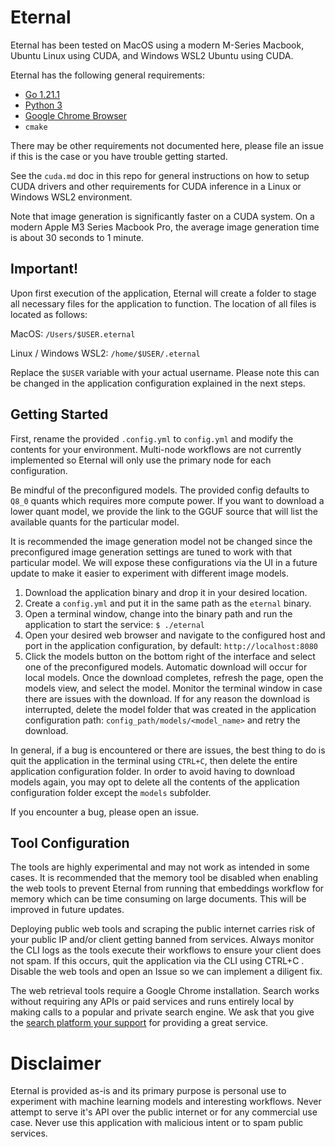 # Eternal

Eternal has been tested on MacOS using a modern M-Series Macbook, Ubuntu Linux using CUDA, and Windows WSL2 Ubuntu using CUDA. 

Eternal has the following general requirements:

- [Go 1.21.1](https://go.dev/doc/install)
- [Python 3](https://www.python.org/downloads/)
- [Google Chrome Browser](https://www.google.com/chrome/)
- `cmake`

There may be other requirements not documented here, please file an issue if this is the case or you have trouble getting started.

See the `cuda.md` doc in this repo for general instructions on how to setup CUDA drivers and other requirements for CUDA inference in a Linux or Windows WSL2 environment.

Note that image generation is significantly faster on a CUDA system. On a modern Apple M3 Series Macbook Pro, the average image generation time is about 30 seconds to 1 minute.

## Important!

Upon first execution of the application, Eternal will create a folder to stage all necessary files for the application to function. The location of all files is located as follows:

MacOS: `/Users/$USER.eternal`

Linux / Windows WSL2: `/home/$USER/.eternal`

Replace the `$USER` variable with your actual username. Please note this can be changed in the application configuration explained in the next steps.

## Getting Started

First, rename the provided `.config.yml` to `config.yml` and modify the contents for your environment. Multi-node workflows are not currently implemented so Eternal will only use the primary node for each configuration.

Be mindful of the preconfigured models. The provided config defaults to `Q8_0` quants which requires more compute power. If you want to download a lower quant model, we provide the link to the GGUF source that will list the available quants for the particular model.

It is recommended the image generation model not be changed since the preconfigured image generation settings are tuned to work with that particular model. We will expose these configurations via the UI in a future update to make it easier to experiment with different image models.

1. Download the application binary and drop it in your desired location.
2. Create a `config.yml` and put it in the same path as the `eternal` binary.
3. Open a terminal window, change into the binary path and run the application to start the service: `$ ./eternal`
4. Open your desired web browser and navigate to the configured host and port in the application configuration, by default: `http://localhost:8080` 
5. Click the models button on the bottom right of the interface and select one of the preconfigured models. Automatic download will occur for local models. Once the download completes, refresh the page, open the models view, and select the model. Monitor the terminal window in case there are issues with the download. If for any reason the download is interrupted, delete the model folder that was created in the application configuration path: `config_path/models/<model_name>` and retry the download.

In general, if a bug is encountered or there are issues, the best thing to do is quit the application in the terminal using `CTRL+C`, then delete the entire application configuration folder. In order to avoid having to download models again, you may opt to delete all the contents of the application configuration folder except the `models` subfolder.

If you encounter a bug, please open an issue.

## Tool Configuration

The tools are highly experimental and may not work as intended in some cases. It is recommended that the memory tool be disabled when enabling the web tools to prevent Eternal from running that embeddings workflow for memory which can be time consuming on large documents. This will be improved in future updates.

Deploying public web tools and scraping the public internet carries risk of your public IP and/or client getting banned from services. Always monitor the CLI logs as the tools execute their workflows to ensure your client does not spam. If this occurs, quit the application via the CLI using CTRL+C . Disable the web tools and open an Issue so we can implement a diligent fix.

The web retrieval tools require a Google Chrome installation. Search works without requiring any APIs or paid services and runs entirely local by making calls to a popular and private search engine. We ask that you give the [search platform your support](https://duckduckgo.com/donations) for providing a great service.


# Disclaimer

Eternal is provided as-is and its primary purpose is personal use to experiment with machine learning models and interesting workflows. Never attempt to serve it's API over the public internet or for any commercial use case. Never use this application with malicious intent or to spam public services.
